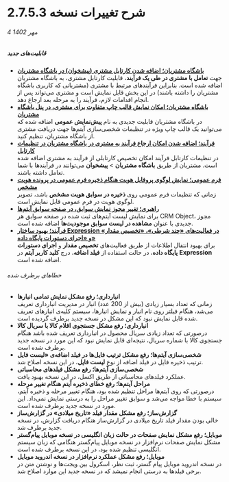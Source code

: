 # شرح تغییرات نسخه 2.7.5.3
###### 4 مهر 1402
##### قابلیت‌های جدید

- [**باشگاه مشتریان؛ اضافه شدن کارتابل مشتری (پیشخوان) در باشگاه مشتریان**](https://github.com/1stco/PayamGostarDocs/blob/master/Help/home/CustomerClubPage_2.7.5.3.md#ClubCartable)<BR>
   جهت **تعامل با مشتری در طی یک فرآیند**، قابلیت کارتابل مشتری، به باشگاه مشتریان اضافه شده است. بنابراین فرآیندهای مرتبط با مشتری (مشتریانی که کاربری باشگاه مشتریان را داشته باشند) در این بخش قابل نمایش است و مشتری می‌تواند پس از انجام اقدامات لازم، فرآیند را به مرحله بعد ارجاع دهد.
- [**باشگاه مشتریان؛ امکان نمایش قالب چاپ متفاوت برای مشتری، در پنل باشگاه مشتریان**](https://github.com/1stco/PayamGostarDocs/blob/master/Help/Settings/Personalization-crm/Overview/General-information/Shared-information-of-system-items/GeneralCustomization_2.7.5.3.md#CustomerPrintTemplate)<br>
   در باشگاه مشتریان قابلیت جدیدی به نام **پیش‌نمایش عمومی** اضافه شده که می‌توانید یک قالب چاپ ویژه در تنظیمات شخصی‌سازی آیتم‌ها جهت دریافت مشتری از باشگاه مشتریان، تنظیم کنید.
- [**فرآیند؛ اضافه شدن امکان ارجاع فرآیند به مشتری در باشگاه مشتریان در تنظیمات کارتابل**](https://github.com/1stco/PayamGostarDocs/blob/master/Help/Settings/Personalization-crm/Overview/Process-design/Create-a-work-cycle/Cardboard/Cartable_2.7.5.3.md#CustomerCartableSettingInClub)<br>
   در تنظیمات کارتابل فرآیند امکان تخصیص کارتابلی از فرآیند به مشتری اضافه شده است. مشتریان از طریق **باشگاه مشتریان** > **پیشخوان** می‌توانند در فرآیندها با شما تعامل داشته باشند.
-	[**فرم عمومی؛ نمایش لوگوی پروفایل هویت هنگام ذخیره فرم عمومی در پرونده هویت مشخص**](https://github.com/1stco/PayamGostarDocs/blob/master/Help/Settings/Personalization-crm/Form-management/GeneralForm2.7.5.3.md#LogoInGeneralForm)<BR>
   زمانی که تنظیمات فرم عمومی روی **ذخیره در سوابق هویت مشخص** باشد، تصویر لوگوی هویت در فرم عمومی قابل نمایش است.
- [**راهبری؛ تغییر مجوز نمایش سوابق، در صفحه سوابق آیتم‌ها**](https://github.com/1stco/PayamGostarDocs/blob/master/Help/Settings/GroupsAndUsersManagement/permissions/AllCRMObject'sPermission_2.7.5.3.md#CommonPermissions)<br>
   برای نمایش لیست آیتم‌های ثبت شده در صفحه سوابق هر CRM Object، مجوز جدیدی با عنوان **مشاهده در لیست سوابق موجودیت‌ها** اضافه شده است.
- [**فرآیند؛ بهبود ساختار Expression در فعالیت‌های «چند شرطی»، «تخصیص‌ مقدار» و «اجرای دستورات پایگاه داده»**](https://github.com/1stco/PayamGostarDocs/blob/master/Help/Settings/Personalization-crm/Overview/Process-design/Create-a-work-cycle/Activity/SQL/CustomExpression_2.7.5.3.md#ItemKey)<br>
   برای بهبود انتقال اطلاعات از طریق فعالیت‌های **تخصیص مقدار** و **اجرای دستورات پایگاه داده**، در حالت استفاده از **فیلد اضافه**، درج **کلید کاربر آیتم** در **Expression** اضافه شده است.

###### خطاهای برطرف شده

-	**انبارداری؛ رفع مشکل نمایش تمامی انبارها**<BR>
   زمانی که تعداد بسیار زیادی (بیش از 200 عدد) انبار در مدیریت انبارداری تعریف می‌شد، هنگام فیلتر روی نام انبار و نمایش انبارها، سیستم کلیه‌ی انبارهای تعریف شده قابل نمایش نبود که این مشکل در نسخه جدید برطرف گردیده است.
-	**انبارداری؛ رفع مشکل جستجوی اقلام کالا با سریال کالا**<BR>
   درصورتی که تعداد زیادی سریال محصول در انبارداری تعریف شده باشد هنگام جستجوی کالا با شماره سریال، نتیجه‌ای قابل نمایش نبود که این مورد در نسخه جدید برطرف شده است. 
-	**شخصی‌سازی آیتم‌ها؛ رفع مشکل ترتیب فایل‌ها در فیلد اضافه‌ی «لیست فایل**<br>
   ترتیب ذخیره فایل در فیلد اضافه از نوع **لیست فایل**، در این نسخه اصلاح شد.
-	**شخصی‌سازی آیتم‌ها؛ رفع مشکل فیلدهای محاسباتی**<br>
   عملکرد فیلدهای محاسباتی از طریق اکسل، در این نسخه بهبود یافت.
-	**مراحل آیتم‌ها؛ رفع خطای ذخیره آیتم هنگام تغییر مرحله**<br>
   درصورتی که روی آیتم‌ها مراحل تنظیم شده بود، هنگام تغییر مرحله و ذخیره آیتم، سیستم با خطا مواجه می‌شد و سوابق تغییر مراحل را به درستی نمایش نمی‌داد. این مورد در نسخه جدید برطرف شده است.
-	**گزارش‌ساز؛ رفع مشکل مقدار فیلد «تاریخ میلادی» در گزارش‌ساز**<br>
   خالی بودن مقدار فیلد تاریخ میلادی در گزارش‌ساز هنگام دریافت گزارش، در نسخه جدید برطرف شد.
-	**موبایل؛ رفع مشکل نمایش صفحات در حالت زبان انگلیسی در نسخه موبایل پیام‌گستر**<br>
   مشکل نمایش صفحات نرم‌افزار در نسخه موبایل پیام‌گستر هنگامی که زبان سیستم انگلیسی تنظیم شده بود، در این نسخه برطرف شده است.
-	**موبایل؛ رفع مشکل عملکرد نرم‌افزار در نسخه اندروید موبایل**<br>
   در نسخه اندروید موبایل پیام گستر، ثبت نظر، اسکرول بین ویجت‌ها و نوشتن متن در برخی فیلدها به درستی انجام نمیشد که در نسخه جدید این موارد اصلاح شد.
